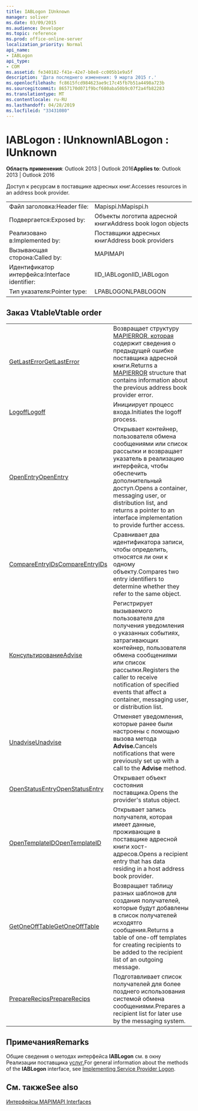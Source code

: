 ```yaml
---
title: IABLogon IUnknown
manager: soliver
ms.date: 03/09/2015
ms.audience: Developer
ms.topic: reference
ms.prod: office-online-server
localization_priority: Normal
api_name:
- IABLogon
api_type:
- COM
ms.assetid: fe340182-f41e-42e7-b8e8-cc005b1e9a5f
description: 'Дата последнего изменения: 9 марта 2015 г.'
ms.openlocfilehash: fc8615fcd984623ae9c17c45fb7b51a4498a723b
ms.sourcegitcommit: 8657170d071f9bcf680aba50b9c07f2a4fb82283
ms.translationtype: MT
ms.contentlocale: ru-RU
ms.lasthandoff: 04/28/2019
ms.locfileid: "33431080"
---
```

# <a name="iablogon--iunknown"></a><span data-ttu-id="6b035-103">IABLogon : IUnknown</span><span class="sxs-lookup"><span data-stu-id="6b035-103">IABLogon : IUnknown</span></span>

  
  
<span data-ttu-id="6b035-104">**Область применения**: Outlook 2013 | Outlook 2016</span><span class="sxs-lookup"><span data-stu-id="6b035-104">**Applies to**: Outlook 2013 | Outlook 2016</span></span> 
  
<span data-ttu-id="6b035-105">Доступ к ресурсам в поставщике адресных книг.</span><span class="sxs-lookup"><span data-stu-id="6b035-105">Accesses resources in an address book provider.</span></span>
  
|||
|:-----|:-----|
|<span data-ttu-id="6b035-106">Файл заголовка:</span><span class="sxs-lookup"><span data-stu-id="6b035-106">Header file:</span></span>  <br/> |<span data-ttu-id="6b035-107">Mapispi.h</span><span class="sxs-lookup"><span data-stu-id="6b035-107">Mapispi.h</span></span>  <br/> |
|<span data-ttu-id="6b035-108">Подвергается:</span><span class="sxs-lookup"><span data-stu-id="6b035-108">Exposed by:</span></span>  <br/> |<span data-ttu-id="6b035-109">Объекты логотипа адресной книги</span><span class="sxs-lookup"><span data-stu-id="6b035-109">Address book logon objects</span></span>  <br/> |
|<span data-ttu-id="6b035-110">Реализовано в:</span><span class="sxs-lookup"><span data-stu-id="6b035-110">Implemented by:</span></span>  <br/> |<span data-ttu-id="6b035-111">Поставщики адресных книг</span><span class="sxs-lookup"><span data-stu-id="6b035-111">Address book providers</span></span>  <br/> |
|<span data-ttu-id="6b035-112">Вызывающая сторона:</span><span class="sxs-lookup"><span data-stu-id="6b035-112">Called by:</span></span>  <br/> |<span data-ttu-id="6b035-113">MAPI</span><span class="sxs-lookup"><span data-stu-id="6b035-113">MAPI</span></span>  <br/> |
|<span data-ttu-id="6b035-114">Идентификатор интерфейса:</span><span class="sxs-lookup"><span data-stu-id="6b035-114">Interface identifier:</span></span>  <br/> |<span data-ttu-id="6b035-115">IID_IABLogon</span><span class="sxs-lookup"><span data-stu-id="6b035-115">IID_IABLogon</span></span>  <br/> |
|<span data-ttu-id="6b035-116">Тип указателя:</span><span class="sxs-lookup"><span data-stu-id="6b035-116">Pointer type:</span></span>  <br/> |<span data-ttu-id="6b035-117">LPABLOGON</span><span class="sxs-lookup"><span data-stu-id="6b035-117">LPABLOGON</span></span>  <br/> |
   
## <a name="vtable-order"></a><span data-ttu-id="6b035-118">Заказ Vtable</span><span class="sxs-lookup"><span data-stu-id="6b035-118">Vtable order</span></span>

|||
|:-----|:-----|
|[<span data-ttu-id="6b035-119">GetLastError</span><span class="sxs-lookup"><span data-stu-id="6b035-119">GetLastError</span></span>](iablogon-getlasterror.md) <br/> |<span data-ttu-id="6b035-120">Возвращает структуру [MAPIERROR, которая](mapierror.md) содержит сведения о предыдущей ошибке поставщика адресной книги.</span><span class="sxs-lookup"><span data-stu-id="6b035-120">Returns a [MAPIERROR](mapierror.md) structure that contains information about the previous address book provider error.</span></span>  <br/> |
|[<span data-ttu-id="6b035-121">Logoff</span><span class="sxs-lookup"><span data-stu-id="6b035-121">Logoff</span></span>](iablogon-logoff.md) <br/> |<span data-ttu-id="6b035-122">Инициирует процесс входа.</span><span class="sxs-lookup"><span data-stu-id="6b035-122">Initiates the logoff process.</span></span>  <br/> |
|[<span data-ttu-id="6b035-123">OpenEntry</span><span class="sxs-lookup"><span data-stu-id="6b035-123">OpenEntry</span></span>](iablogon-openentry.md) <br/> |<span data-ttu-id="6b035-124">Открывает контейнер, пользователя обмена сообщениями или список рассылки и возвращает указатель в реализацию интерфейса, чтобы обеспечить дополнительный доступ.</span><span class="sxs-lookup"><span data-stu-id="6b035-124">Opens a container, messaging user, or distribution list, and returns a pointer to an interface implementation to provide further access.</span></span>  <br/> |
|[<span data-ttu-id="6b035-125">CompareEntryIDs</span><span class="sxs-lookup"><span data-stu-id="6b035-125">CompareEntryIDs</span></span>](iablogon-compareentryids.md) <br/> |<span data-ttu-id="6b035-126">Сравнивает два идентификатора записи, чтобы определить, относятся ли они к одному объекту.</span><span class="sxs-lookup"><span data-stu-id="6b035-126">Compares two entry identifiers to determine whether they refer to the same object.</span></span>  <br/> |
|[<span data-ttu-id="6b035-127">Консультирование</span><span class="sxs-lookup"><span data-stu-id="6b035-127">Advise</span></span>](iablogon-advise.md) <br/> |<span data-ttu-id="6b035-128">Регистрирует вызываемого пользователя для получения уведомления о указанных событиях, затрагивающих контейнер, пользователя обмена сообщениями или список рассылки.</span><span class="sxs-lookup"><span data-stu-id="6b035-128">Registers the caller to receive notification of specified events that affect a container, messaging user, or distribution list.</span></span>  <br/> |
|[<span data-ttu-id="6b035-129">Unadvise</span><span class="sxs-lookup"><span data-stu-id="6b035-129">Unadvise</span></span>](iablogon-unadvise.md) <br/> |<span data-ttu-id="6b035-130">Отменяет уведомления, которые ранее были настроены с помощью вызова метода **Advise.**</span><span class="sxs-lookup"><span data-stu-id="6b035-130">Cancels notifications that were previously set up with a call to the **Advise** method.</span></span>  <br/> |
|[<span data-ttu-id="6b035-131">OpenStatusEntry</span><span class="sxs-lookup"><span data-stu-id="6b035-131">OpenStatusEntry</span></span>](iablogon-openstatusentry.md) <br/> |<span data-ttu-id="6b035-132">Открывает объект состояния поставщика.</span><span class="sxs-lookup"><span data-stu-id="6b035-132">Opens the provider's status object.</span></span>  <br/> |
|[<span data-ttu-id="6b035-133">OpenTemplateID</span><span class="sxs-lookup"><span data-stu-id="6b035-133">OpenTemplateID</span></span>](iablogon-opentemplateid.md) <br/> |<span data-ttu-id="6b035-134">Открывает запись получателя, которая имеет данные, проживающие в поставщике адресной книги хост- адресов.</span><span class="sxs-lookup"><span data-stu-id="6b035-134">Opens a recipient entry that has data residing in a host address book provider.</span></span>  <br/> |
|[<span data-ttu-id="6b035-135">GetOneOffTable</span><span class="sxs-lookup"><span data-stu-id="6b035-135">GetOneOffTable</span></span>](iablogon-getoneofftable.md) <br/> |<span data-ttu-id="6b035-136">Возвращает таблицу разных шаблонов для создания получателей, которые будут добавлены в список получателей исходятго сообщения.</span><span class="sxs-lookup"><span data-stu-id="6b035-136">Returns a table of one-off templates for creating recipients to be added to the recipient list of an outgoing message.</span></span>  <br/> |
|[<span data-ttu-id="6b035-137">PrepareRecips</span><span class="sxs-lookup"><span data-stu-id="6b035-137">PrepareRecips</span></span>](iablogon-preparerecips.md) <br/> |<span data-ttu-id="6b035-138">Подготавливает список получателей для более позднего использования системой обмена сообщениями.</span><span class="sxs-lookup"><span data-stu-id="6b035-138">Prepares a recipient list for later use by the messaging system.</span></span>  <br/> |
   
## <a name="remarks"></a><span data-ttu-id="6b035-139">Примечания</span><span class="sxs-lookup"><span data-stu-id="6b035-139">Remarks</span></span>

<span data-ttu-id="6b035-140">Общие сведения о методах интерфейса **IABLogon** см. в окну Реализации поставщика [услуг.](implementing-service-provider-logon.md)</span><span class="sxs-lookup"><span data-stu-id="6b035-140">For general information about the methods of the **IABLogon** interface, see [Implementing Service Provider Logon](implementing-service-provider-logon.md).</span></span>
  
## <a name="see-also"></a><span data-ttu-id="6b035-141">См. также</span><span class="sxs-lookup"><span data-stu-id="6b035-141">See also</span></span>



[<span data-ttu-id="6b035-142">Интерфейсы MAPI</span><span class="sxs-lookup"><span data-stu-id="6b035-142">MAPI Interfaces</span></span>](mapi-interfaces.md)

